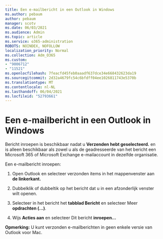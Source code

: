 ```yaml
---
title: Een e-mailbericht in een Outlook in Windows
ms.author: pebaum
author: pebaum
manager: scotv
ms.date: 06/03/2021
ms.audience: Admin
ms.topic: article
ms.service: o365-administration
ROBOTS: NOINDEX, NOFOLLOW
localization_priority: Normal
ms.collection: Adm_O365
ms.custom:
- "9006712"
- "11521"
ms.openlocfilehash: 7feacfd45feb0aaadf637dce34e668432623da19
ms.sourcegitcommit: 2d32a4679fc54c6bfdff04ee1026811743e5370b
ms.translationtype: MT
ms.contentlocale: nl-NL
ms.lasthandoff: 06/04/2021
ms.locfileid: "52793661"
---
```

# <a name="how-to-recall-an-email-message-in-outlook-for-windows"></a>Een e-mailbericht in een Outlook in Windows

Bericht inroepen is beschikbaar nadat u **Verzenden hebt geselecteerd.** en is alleen beschikbaar als zowel u als de geadresseerde van het bericht een Microsoft 365 of Microsoft Exchange e-mailaccount in dezelfde organisatie. 

Een e-mailbericht inroepen:

1. Open Outlook en selecteer verzonden items in het mappenvenster aan **de linkerkant.**

1. Dubbelklik of dubbeltik op het bericht dat u in een afzonderlijk venster wilt openen.

1. Selecteer in het bericht het **tabblad Bericht** en selecteer Meer **opdrachten (...)**.

1. Wijs **Acties aan** en selecteer Dit bericht **inroepen...**

**Opmerking:** U kunt verzonden e-mailberichten in geen enkele versie van Outlook voor Mac.